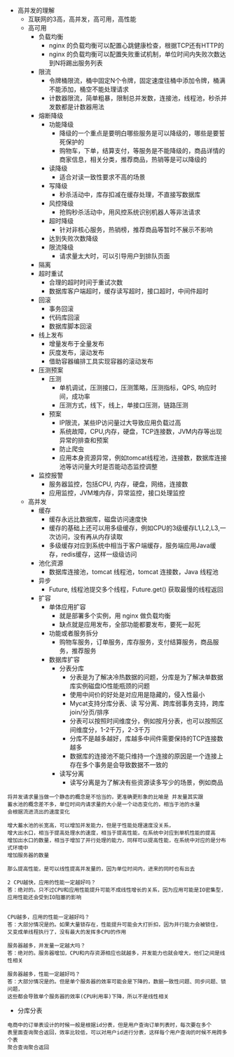 - 高并发的理解
    - 互联网的3高，高并发，高可用，高性能
    - 高可用
        - 负载均衡
            - nginx 的负载均衡可以配置心跳健康检查，根据TCP还有HTTP的
            - nginx 的负载均衡可以配置失败重试机制，单位时间内失败次数达到N将踢出服务列表
        - 限流
            - 令牌桶限流，桶中固定N个令牌，固定速度往桶中添加令牌，桶满不能添加，桶空不能处理请求
            - 计数器限流，简单粗暴，限制总并发数，连接池，线程池，秒杀并发数都是计数器用法
        - 熔断降级
            - 功能降级
                - 降级的一个重点是要明白哪些服务是可以降级的，哪些是要誓死保护的
                - 购物车，下单，结算支付，等服务是不能降级的，商品详情的商家信息，相关分类，推荐商品，热销等是可以降级的
            - 读降级
                - 适合对读一致性要求不高的场景
            - 写降级
                - 秒杀活动中，库存扣减在缓存处理，不直接写数据库
            - 风控降级
                - 抢购秒杀活动中，用风控系统识别机器人等非法请求
            - 超时降级
                - 针对非核心服务，热销榜，推荐商品等暂时不展示不影响
            - 达到失败次数降级
            - 限流降级
                - 请求量太大时，可以引导用户到排队页面
        - 隔离
        - 超时重试
            - 合理的超时时间于重试次数
            - 数据库客户端超时，缓存读写超时，接口超时，中间件超时
        - 回滚
            - 事务回滚
            - 代码库回滚
            - 数据库脚本回滚
        - 线上发布
            - 增量发布于全量发布
            - 灰度发布，滚动发布
            - 借助容器编排工具实现容器的滚动发布
        - 压测预案
            - 压测
                - 单机调试，压测接口，压测策略，压测指标，QPS, 响应时间，成功率
                - 压测方式，线下，线上，单接口压测，链路压测
            - 预案
                - IP限流，某些IP访问量过大导致应用负载过高
                - 系统故障，CPU,内存，硬盘，TCP连接数，JVM内存等出现异常的排查和预案
                - 防止爬虫
                - 应用本身资源异常，例如tomcat线程池，连接数，数据库连接池等访问量大时是否能动态监控调整
        - 监控报警
            - 服务器监控，包括CPU, 内存，硬盘，网络，连接数
            - 应用监控，JVM堆内存，异常监控，接口处理监控
    - 高并发
        - 缓存
            - 缓存永远比数据库，磁盘访问速度快
            - 缓存的基础上还可以用多级缓存，例如CPU的3级缓存L1,L2,L3,一次访问，没有再从内存读取
            - 多级缓存对应到系统中相当于客户端缓存，服务端应用Java缓存，redis缓存，这样一级级访问
        - 池化资源
            - 数据库连接池，tomcat 线程池，tomcat 连接数，Java 线程池
        - 异步
            - Future, 线程池提交多个线程，Future.get() 获取最慢的线程返回
        - 扩容
            - 单体应用扩容
                - 就是部署多个实例，用 nginx 做负载均衡
                - 缺点就是应用发布，全部功能都要发布，要死一起死
            - 功能或者服务拆分
                - 购物车服务，订单服务，库存服务，支付结算服务，商品服务，推荐服务
            - 数据库扩容
                - 分表分库
                    - 分表是为了解决冷热数据的问题，分库是为了解决单数据库实例磁盘IO性能瓶颈的问题
                    - 使用中间价的好处是对应用是隐藏的，侵入性最小
                    - Mycat支持分库分表、读 写分离、跨库弱事务支持，跨库join/分页/排序
                    - 分表可以按照时间维度分，例如按月分表，也可以按照区间维度分，1-2千万，2-3千万
                    - 分库不是越多越好，库越多中间件需要保持的TCP连接数越多
                    - 数据库的连接池不能只维持一个连接的原因是一个连接上存在多个事务是会导致数据不一致的
                - 读写分离
                    - 读写分离是为了解决有些资源读多写少的场景，例如商品
```
将并发请求量当做一个静态的概念是不恰当的，更准确更形象的比喻是 并发量其实跟
蓄水池的概念差不多，单位时间内请求量的大小是一个动态变化的，相当于池的水量
会根据流进流出的速度变化

增大蓄水池的长宽高，可以增加并发能力，但是于性能处理速度没关系，
增大出水口，相当于提高处理水的速度，相当于提高性能，在系统中对应到单机性能的提高
增加出水口的数量，相当于增加了并行处理的能力，同样可以提高性能，在系统中对应的是分布式环境中
增加服务器的数量

那么提高性能，是可以线性提高并发量的，因为单位时间内，进来的同时也有出去

2 CPU越快，应用的性能一定越好吗？
答：绝对的。只不过CPU和应用性能提升可能不成线性增长的关系，因为应用可能是IO密集型，
应用性能还会受到IO阻塞的影响


CPU越多，应用的性能一定越好吗？
答：大部分情况是的。如果大量锁存在，性能提升可能会大打折扣，因为并行能力会被锁住，
又变成单线程执行了，没有最大的发挥多CPU的作用

服务器越多，并发量一定越大吗？
答：绝对的。服务器增加，CPU和内存资源相应也就越多，并发能力也就会增大，他们之间是线性相关

服务器越多，性能一定越好吗？
答：大部分情况是的。但是单个服务器的效率可能会是下降的，数据一致性问题、同步问题、锁问题，
这些都会导致单个服务器的效率(CPU利用率)下降，所以不是线性相关
```

- 分库分表
```
电商中的订单表设计的时候一般是根据id分表，但是用户查询订单列表时，每次要在多个
表里面查询聚合返回，效率比较低，可以对用户id进行分表，这样每个用户查询的时候不用跨多个表
聚合查询聚合返回
```
